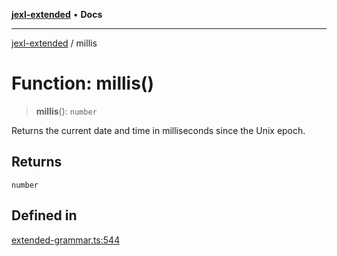 [**jexl-extended**](../README.md) • **Docs**

***

[jexl-extended](../globals.md) / millis

# Function: millis()

> **millis**(): `number`

Returns the current date and time in milliseconds since the Unix epoch.

## Returns

`number`

## Defined in

[extended-grammar.ts:544](https://github.com/nikoraes/jexl-extended/blob/06a031f168fa218082d7ed9df57973f42e70c755/src/extended-grammar.ts#L544)

